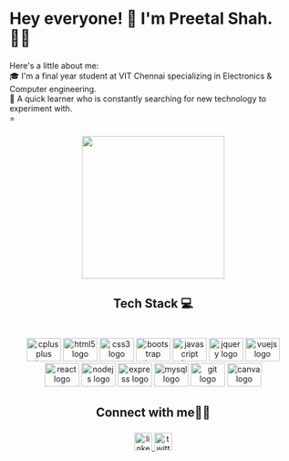 <h1 align="left">Hey everyone! 👋 I'm Preetal Shah. 👩‍💻</h1>

###

<p align="left">Here's a little about me:<br>🎓 I'm a final year student at VIT Chennai specializing in Electronics & Computer engineering. <br>💯 A quick learner who is constantly searching for new technology to experiment with.<br>=</p>

###

<div align="center">
  <img height="250" src="https://media.giphy.com/media/1XCcD9VLQZ2Io/giphy.gif" />
</div>

###

<h2 align="center">Tech Stack 💻</h2>

###

<br clear="both">

<div align="center">
  <img src="https://cdn.jsdelivr.net/gh/devicons/devicon/icons/cplusplus/cplusplus-original.svg" height="41" width="60" alt="cplusplus logo"  />
  <img src="https://cdn.jsdelivr.net/gh/devicons/devicon/icons/html5/html5-original.svg" height="41" width="60" alt="html5 logo"  />
  <img src="https://cdn.jsdelivr.net/gh/devicons/devicon/icons/css3/css3-original.svg" height="41" width="60" alt="css3 logo"  />
  <img src="https://cdn.jsdelivr.net/gh/devicons/devicon/icons/bootstrap/bootstrap-original.svg" height="41" width="60" alt="bootstrap logo"  />
  <img src="https://cdn.jsdelivr.net/gh/devicons/devicon/icons/javascript/javascript-original.svg" height="41" width="60" alt="javascript logo"  />
  <img src="https://cdn.jsdelivr.net/gh/devicons/devicon/icons/jquery/jquery-original.svg" height="41" width="60" alt="jquery logo"  />
  <img src="https://cdn.jsdelivr.net/gh/devicons/devicon/icons/vuejs/vuejs-original.svg" height="41" width="60" alt="vuejs logo"  />
  <img src="https://cdn.jsdelivr.net/gh/devicons/devicon/icons/react/react-original.svg" height="41" width="60" alt="react logo"  />
  <img src="https://cdn.jsdelivr.net/gh/devicons/devicon/icons/nodejs/nodejs-original.svg" height="41" width="60" alt="nodejs logo"  />
  <img src="https://cdn.jsdelivr.net/gh/devicons/devicon/icons/express/express-original.svg" height="41" width="60" alt="express logo"  />
  <img src="https://cdn.jsdelivr.net/gh/devicons/devicon/icons/mysql/mysql-original.svg" height="41" width="60" alt="mysql logo"  />
  <img src="https://cdn.jsdelivr.net/gh/devicons/devicon/icons/git/git-original.svg" height="41" width="60" alt="git logo"  />
  <img src="https://cdn.jsdelivr.net/gh/devicons/devicon/icons/canva/canva-original.svg" height="41" width="60" alt="canva logo"  />
</div>

###

<h2 align="center">Connect with me🙋‍♀️</h2>

###

<div align="center">
  <a href="https://www.linkedin.com/in/preetal-shah-41a40a1b2/" target="_blank">
    <img src="https://img.shields.io/static/v1?message=LinkedIn&logo=linkedin&label=&color=0077B5&logoColor=white&labelColor=&style=for-the-badge" height="31" alt="linkedin logo"  />
  </a>
  <a href="https://twitter.com/p_retzel" target="_blank">
    <img src="https://img.shields.io/static/v1?message=Twitter&logo=twitter&label=&color=1DA1F2&logoColor=white&labelColor=&style=for-the-badge" height="31" alt="twitter logo"  />
  </a>
</div>

###

